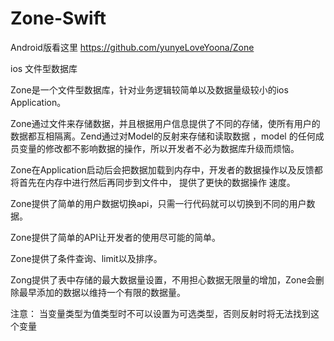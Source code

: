 # Zone-Swift

Android版看这里  https://github.com/yunyeLoveYoona/Zone

ios 文件型数据库

Zone是一个文件型数据库，针对业务逻辑较简单以及数据量级较小的ios Application。

Zone通过文件来存储数据，并且根据用户信息提供了不同的存储，使所有用户的数据都互相隔离。Zend通过对Model的反射来存储和读取数据
，model 的任何成员变量的修改都不影响数据的操作，所以开发者不必为数据库升级而烦恼。

Zone在Application启动后会把数据加载到内存中，开发者的数据操作以及反馈都将首先在内存中进行然后再同步到文件中，
提供了更快的数据操作 速度。

Zone提供了简单的用户数据切换api，只需一行代码就可以切换到不同的用户数据。

Zone提供了简单的API让开发者的使用尽可能的简单。

Zone提供了条件查询、limit以及排序。

Zong提供了表中存储的最大数据量设置，不用担心数据无限量的增加，Zone会删除最早添加的数据以维持一个有限的数据量。


注意：
      当变量类型为值类型时不可以设置为可选类型，否则反射时将无法找到这个变量
